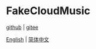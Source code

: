 # FakeCloudMusic
[github](https://gitee.com/zo9494/FakeCloudMusic) | [gitee](https://gitee.com/zo9494/FakeCloudMusic)

[English](/README.md) | [简体中文](/README-zh_CN.md)